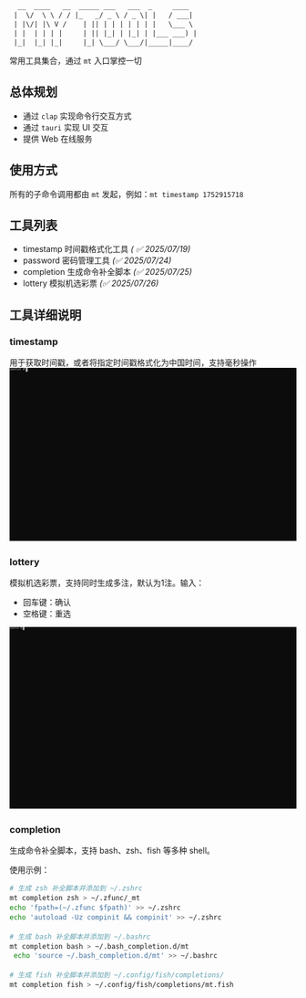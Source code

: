 ```text
  __  ____   __  _____ ___   ___  _     ____
 |  \/  \ \ / / |_   _/ _ \ / _ \| |   / ___|
 | |\/| |\ V /    | || | | | | | | |   \___ \
 | |  | | | |     | || |_| | |_| | |___ ___) |
 |_|  |_| |_|     |_| \___/ \___/|_____|____/

```

常用工具集合，通过 `mt` 入口掌控一切

## 总体规划

- 通过 `clap` 实现命令行交互方式
- 通过 `tauri` 实现 UI 交互
- 提供 Web 在线服务

## 使用方式

所有的子命令调用都由 `mt` 发起，例如：`mt timestamp 1752915718`

## 工具列表

- timestamp 时间戳格式化工具 _( ✅ 2025/07/19)_
- password 密码管理工具 _(✅ 2025/07/24)_
- completion 生成命令补全脚本 _(✅ 2025/07/25)_
- lottery 模拟机选彩票 _(✅ 2025/07/26)_

## 工具详细说明

### timestamp

用于获取时间戳，或者将指定时间戳格式化为中国时间，支持毫秒操作
![timestamp](./help/timestamp.svg)

### lottery

模拟机选彩票，支持同时生成多注，默认为1注。输入：
- 回车键：确认
- 空格键：重选

![lottery](./help/lottery.svg)

### completion

生成命令补全脚本，支持 bash、zsh、fish 等多种 shell。

使用示例：

```bash
# 生成 zsh 补全脚本并添加到 ~/.zshrc
mt completion zsh > ~/.zfunc/_mt
echo 'fpath=(~/.zfunc $fpath)' >> ~/.zshrc
echo 'autoload -Uz compinit && compinit' >> ~/.zshrc

# 生成 bash 补全脚本并添加到 ~/.bashrc
mt completion bash > ~/.bash_completion.d/mt
 echo 'source ~/.bash_completion.d/mt' >> ~/.bashrc

# 生成 fish 补全脚本并添加到 ~/.config/fish/completions/
mt completion fish > ~/.config/fish/completions/mt.fish
```

